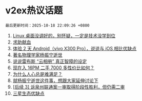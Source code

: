 # v2ex热议话题

`最后更新时间：2025-10-18 22:09:26 +0800`

1. [Linux 桌面没调好的，别怀疑，一定是技术没学到位](https://www.v2ex.com/t/1166535)
1. [求助献血](https://www.v2ex.com/t/1166554)
1. [体验 2 天 Android（vivo X300 Pro），说说与 iOS 相比优缺点](https://www.v2ex.com/t/1166566)
1. [著名物理学家杨振宁逝世](https://www.v2ex.com/t/1166595)
1. [说说雷布斯 “云相册” 真正智障的设定](https://www.v2ex.com/t/1166531)
1. [现在入 16PM 二手 7000 多性价比如何？](https://www.v2ex.com/t/1166558)
1. [为什么人心总是难满足？](https://www.v2ex.com/t/1166567)
1. [就杨振宁逝世这件事，想跟大家延伸讨论下](https://www.v2ex.com/t/1166618)
1. [[后续 3] 诉泉州联通案一审取得阶段性胜利，但仍需二审](https://www.v2ex.com/t/1166542)
1. [三星生态优缺点](https://www.v2ex.com/t/1166598)

